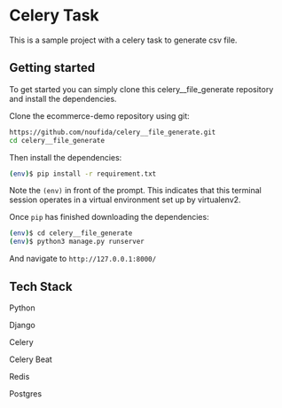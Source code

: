 # Celery Task



This is a sample project with a celery task to generate csv file.

## Getting started

To get started you can simply clone this celery__file_generate repository and install the dependencies.

Clone the ecommerce-demo repository using git:

```bash
https://github.com/noufida/celery__file_generate.git
cd celery__file_generate
```
Then install the dependencies:

```bash
(env)$ pip install -r requirement.txt
```
Note the ```(env)``` in front of the prompt. This indicates that this terminal session operates in a virtual environment set up by virtualenv2.

Once ```pip``` has finished downloading the dependencies:


```bash
(env)$ cd celery__file_generate
(env)$ python3 manage.py runserver
```


And navigate to ```http://127.0.0.1:8000/```

## Tech Stack

Python

Django

Celery

Celery Beat

Redis

Postgres
